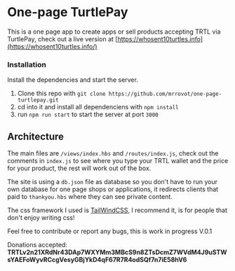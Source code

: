 # One-page TurtlePay

This is a one page app to create apps or sell products accepting TRTL via TurtlePay, check out a live version at [https://whosent10turtles.info](https://whosent10turtles.info/)

### Installation

Install the dependencies and start the server.

1) Clone this repo with `git clone https://github.com/mrrovot/one-page-turtlepay.git`
1) cd into it and install all dependenciens with `npm install`
1) run `npm run start` to start the server at port `3000`

## Architecture
The main files are `/views/index.hbs` and  `/routes/index.js`, check out the comments in `index.js` to see where you type your TRTL wallet and the price for your product, the rest will work out of the box.

The site is using a `db.json` file as database so you don't have to run your own database for one page shops or applications,  it redirects clients that paid to `thankyou.hbs` where they can see private content.

The css framework I used is [TailWindCSS](https://tailwindcss.com/), I recommend it, is for people that don't enjoy writing css!

Feel free to contribute or report any bugs, this is work in progress V.0.1

Donations accepted: **TRTLv2n21XRdNr43DAp7WXYMm3MBcS9n8ZTsDcmZ7WVdM4J9uSTWsYAEFoWyvRCcgVesyGBjYkD4qF67R7R4odSQf7n7iE58hV6**